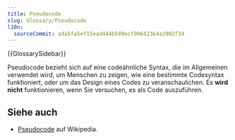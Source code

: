 ```yaml
---
title: Pseudocode
slug: Glossary/Pseudocode
l10n:
  sourceCommit: ada5fa5ef15eadd44b549ecf906423b4a2092f34
---
```


{{GlossarySidebar}}

Pseudocode bezieht sich auf eine codeähnliche Syntax, die im Allgemeinen verwendet wird, um Menschen zu zeigen, wie eine bestimmte Codesyntax funktioniert, oder um das Design eines Codes zu veranschaulichen. Es **wird nicht** funktionieren, wenn Sie versuchen, es als Code auszuführen.

## Siehe auch

- [Pseudocode](https://en.wikipedia.org/wiki/Pseudocode) auf Wikipedia.
